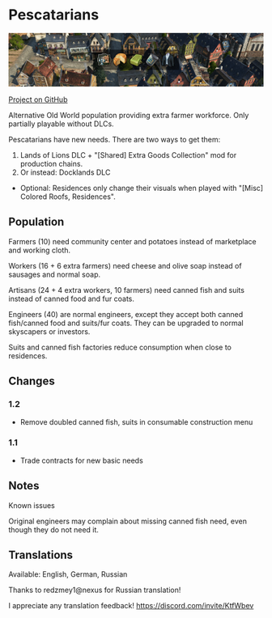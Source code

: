 # Pescatarians

![](./banner.png)

[Project on GitHub](https://github.com/jakobharder/anno-1800-jakobs-mods)

Alternative Old World population providing extra farmer workforce.
Only partially playable without DLCs.

Pescatarians have new needs. There are two ways to get them:

1. Lands of Lions DLC + "[Shared] Extra Goods Collection" mod for production chains.
2. Or instead: Docklands DLC
- Optional: Residences only change their visuals when played with "[Misc] Colored Roofs, Residences". 

## Population

Farmers (10) need community center and potatoes instead of marketplace and working cloth.

Workers (16 + 6 extra farmers) need cheese and olive soap instead of sausages and normal soap.

Artisans (24 + 4 extra workers, 10 farmers) need canned fish and suits instead of canned food and fur coats.

Engineers (40) are normal engineers, except they accept both canned fish/canned food and suits/fur coats. They can be upgraded to normal skyscapers or investors.

Suits and canned fish factories reduce consumption when close to residences.

## Changes

### 1.2

- Remove doubled canned fish, suits in consumable construction menu

### 1.1

- Trade contracts for new basic needs

## Notes

Known issues

Original engineers may complain about missing canned fish need, even though they do not need it.

## Translations

Available: English, German, Russian

Thanks to redzmey1@nexus for Russian translation!

I appreciate any translation feedback! https://discord.com/invite/KtfWbev
